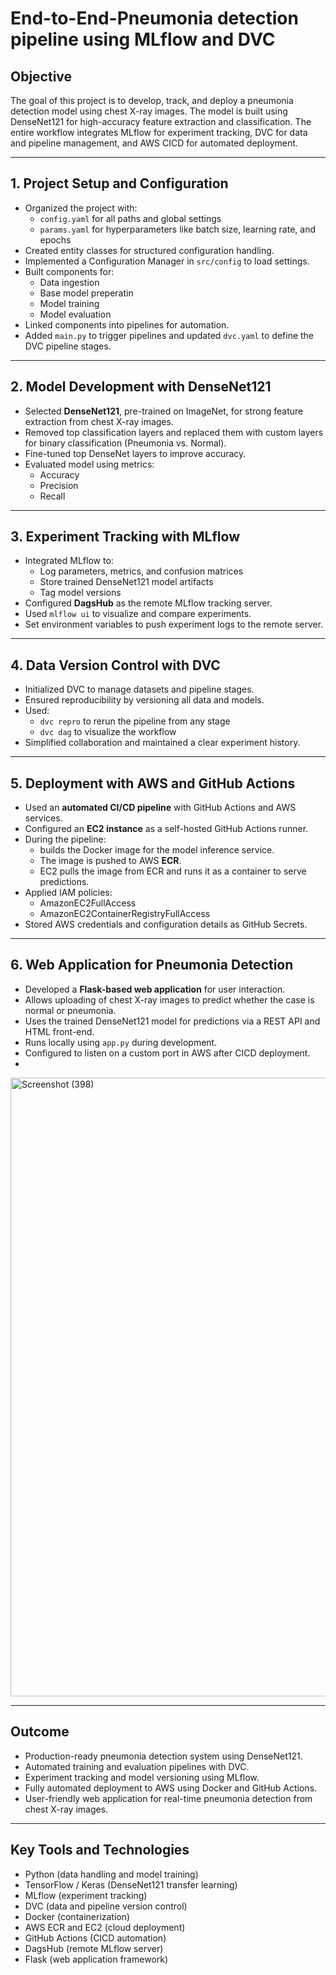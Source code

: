 # End-to-End-Pneumonia detection pipeline using MLflow and DVC

## Objective

The goal of this project is to develop, track, and deploy a pneumonia detection model using chest X-ray images. The model is built using DenseNet121 for high-accuracy feature extraction and classification. The entire workflow integrates MLflow for experiment tracking, DVC for data and pipeline management, and AWS CICD for automated deployment.

---
## 1. Project Setup and Configuration
- Organized the project with:
  - `config.yaml` for all paths and global settings  
  - `params.yaml` for hyperparameters like batch size, learning rate, and epochs   
- Created entity classes for structured configuration handling.  
- Implemented a Configuration Manager in `src/config` to load settings.  
- Built components for:
  - Data ingestion
  - Base model preperatin
  - Model training
  - Model evaluation  
- Linked components into pipelines for automation.  
- Added `main.py` to trigger pipelines and updated `dvc.yaml` to define the DVC pipeline stages.

---

## 2. Model Development with DenseNet121
- Selected **DenseNet121**, pre-trained on ImageNet, for strong feature extraction from chest X-ray images.  
- Removed top classification layers and replaced them with custom layers for binary classification (Pneumonia vs. Normal).  
- Fine-tuned top DenseNet layers to improve accuracy.  
- Evaluated model using metrics:
  - Accuracy
  - Precision
  - Recall
 
---

## 3. Experiment Tracking with MLflow
- Integrated MLflow to:
  - Log parameters, metrics, and confusion matrices  
  - Store trained DenseNet121 model artifacts  
  - Tag model versions  
- Configured **DagsHub** as the remote MLflow tracking server.  
- Used `mlflow ui` to visualize and compare experiments.  
- Set environment variables to push experiment logs to the remote server.

---

## 4. Data Version Control with DVC
- Initialized DVC to manage datasets and pipeline stages.  
- Ensured reproducibility by versioning all data and models.  
- Used:
  - `dvc repro` to rerun the pipeline from any stage  
  - `dvc dag` to visualize the workflow  
- Simplified collaboration and maintained a clear experiment history.
  
---

## 5. Deployment with AWS and GitHub Actions
- Used an **automated CI/CD pipeline** with GitHub Actions and AWS services.  
- Configured an **EC2 instance** as a self-hosted GitHub Actions runner.  
- During the pipeline:
  - builds the Docker image for the model inference service.  
  - The image is pushed to AWS **ECR**.  
  - EC2 pulls the image from ECR and runs it as a container to serve predictions.  
- Applied IAM policies:
  - AmazonEC2FullAccess
  - AmazonEC2ContainerRegistryFullAccess  
- Stored AWS credentials and configuration details as GitHub Secrets.
---

## 6. Web Application for Pneumonia Detection
- Developed a **Flask-based web application** for user interaction.  
- Allows uploading of chest X-ray images to predict whether the case is normal or pneumonia.  
- Uses the trained DenseNet121 model for predictions via a REST API and HTML front-end.  
- Runs locally using `app.py` during development.  
- Configured to listen on a custom port in AWS after CICD deployment.
- 
<img width="1375" height="990" alt="Screenshot (398)" src="https://github.com/user-attachments/assets/067f5ea2-a742-42d3-b3ab-03c176947501" />

---

## Outcome
- Production-ready pneumonia detection system using DenseNet121.  
- Automated training and evaluation pipelines with DVC.  
- Experiment tracking and model versioning using MLflow.  
- Fully automated deployment to AWS using Docker and GitHub Actions.  
- User-friendly web application for real-time pneumonia detection from chest X-ray images.

---

## Key Tools and Technologies
- Python (data handling and model training)  
- TensorFlow / Keras (DenseNet121 transfer learning)  
- MLflow (experiment tracking)  
- DVC (data and pipeline version control)  
- Docker (containerization)  
- AWS ECR and EC2 (cloud deployment)  
- GitHub Actions (CICD automation)  
- DagsHub (remote MLflow server)  
- Flask (web application framework)  







